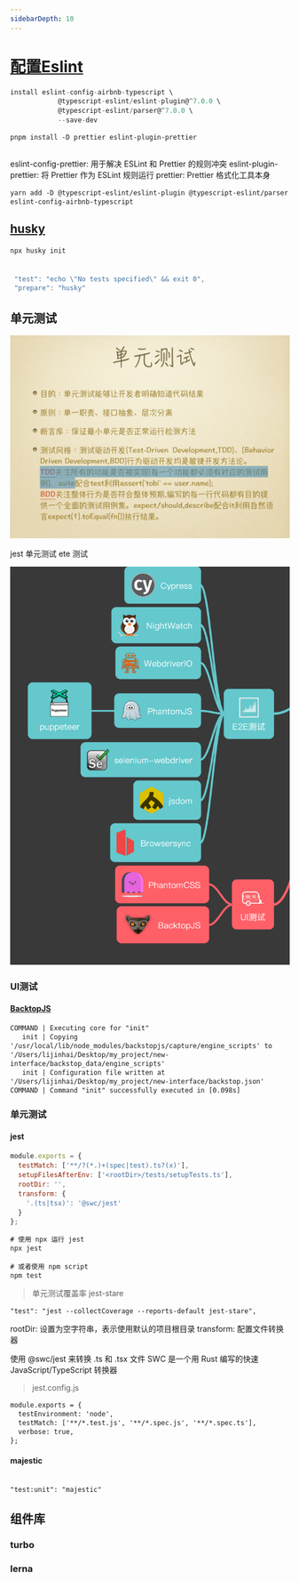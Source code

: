 ```yaml
---
sidebarDepth: 10
---
```


# [配置Eslint](./eslint-prettier-setup.md)

```js
install eslint-config-airbnb-typescript \
            @typescript-eslint/eslint-plugin@^7.0.0 \
            @typescript-eslint/parser@^7.0.0 \
            --save-dev
```

```text
pnpm install -D prettier eslint-plugin-prettier


```
eslint-config-prettier: 用于解决 ESLint 和 Prettier 的规则冲突
eslint-plugin-prettier: 将 Prettier 作为 ESLint 规则运行
prettier: Prettier 格式化工具本身


```
yarn add -D @typescript-eslint/eslint-plugin @typescript-eslint/parser eslint-config-airbnb-typescript
```

## [husky](https://www.npmjs.com/package/husky) 

```jsx
npx husky init 


 "test": "echo \"No tests specified\" && exit 0",
 "prepare": "husky"
```

## 单元测试 

![alt text](./assets/dy.png)

jest 单元测试 ete 测试 

![alt text](./assets/cs.png)

### UI测试 

#### [BacktopJS](https://github.com/garris/BackstopJS)

```text
COMMAND | Executing core for "init"
   init | Copying '/usr/local/lib/node_modules/backstopjs/capture/engine_scripts' to '/Users/lijinhai/Desktop/my_project/new-interface/backstop_data/engine_scripts'
   init | Configuration file written at '/Users/lijinhai/Desktop/my_project/new-interface/backstop.json'
COMMAND | Command "init" successfully executed in [0.098s]
```

### 单元测试

#### jest

```js
module.exports = {
  testMatch: ['**/?(*.)+(spec|test).ts?(x)'],
  setupFilesAfterEnv: ['<rootDir>/tests/setupTests.ts'],
  rootDir: '',
  transform: {
    '.(ts|tsx)': '@swc/jest'
  }
};
```

```text
# 使用 npx 运行 jest
npx jest

# 或者使用 npm script
npm test
```

> 单元测试覆盖率 jest-stare

```text
"test": "jest --collectCoverage --reports-default jest-stare",
```

rootDir: 设置为空字符串，表示使用默认的项目根目录
transform: 配置文件转换器

使用 @swc/jest 来转换 .ts 和 .tsx 文件
SWC 是一个用 Rust 编写的快速 JavaScript/TypeScript 转换器

> jest.config.js

```text
module.exports = {
  testEnvironment: 'node',
  testMatch: ['**/*.test.js', '**/*.spec.js', '**/*.spec.ts'],
  verbose: true,
};

```

#### majestic

```text

"test:unit": "majestic"
```



## 组件库

### turbo

### lerna



